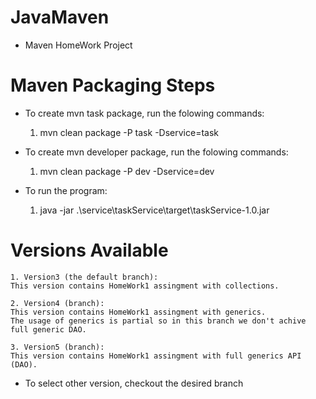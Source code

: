 # JavaMaven
* Maven HomeWork Project

# Maven Packaging Steps
* To create mvn task package, run the folowing commands:
  1. mvn clean  package -P task -Dservice=task

* To create mvn developer package, run the folowing commands:
  1. mvn clean  package -P dev -Dservice=dev

* To run the program:
  1. java -jar .\service\taskService\target\taskService-1.0.jar

# Versions Available
    1. Version3 (the default branch):
    This version contains HomeWork1 assingment with collections.

    2. Version4 (branch):
    This version contains HomeWork1 assingment with generics.
    The usage of generics is partial so in this branch we don't achive full generic DAO.

    3. Version5 (branch):
    This version contains HomeWork1 assingment with full generics API (DAO).

* To select other version, checkout the desired branch